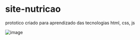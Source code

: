 # site-nutricao
prototico criado para aprendizado das tecnologias html, css, js

![image](https://user-images.githubusercontent.com/107383187/181371670-9f599bff-e08b-4ea1-a143-ea1b39273cac.png)

